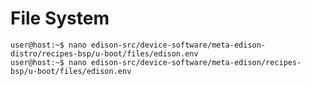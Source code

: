 File System
==

    user@host:~$ nano edison-src/device-software/meta-edison-distro/recipes-bsp/u-boot/files/edison.env
    user@host:~$ nano edison-src/device-software/meta-edison/recipes-bsp/u-boot/files/edison.env

